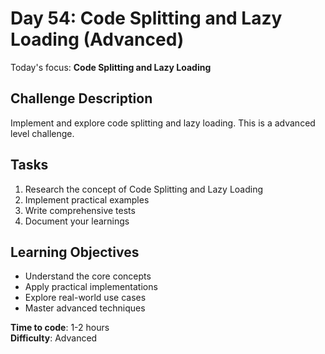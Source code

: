 # Day 54: Code Splitting and Lazy Loading (Advanced)

Today's focus: **Code Splitting and Lazy Loading**

## Challenge Description
Implement and explore code splitting and lazy loading. This is a advanced level challenge.

## Tasks
1. Research the concept of Code Splitting and Lazy Loading
2. Implement practical examples
3. Write comprehensive tests
4. Document your learnings

## Learning Objectives
- Understand the core concepts
- Apply practical implementations
- Explore real-world use cases
- Master advanced techniques

**Time to code**: 1-2 hours  
**Difficulty**: Advanced